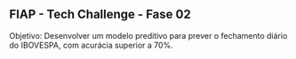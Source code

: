 ## FIAP - Tech Challenge - Fase 02

Objetivo: Desenvolver um modelo preditivo para prever o fechamento diário do IBOVESPA, com acurácia superior a 70%.
